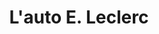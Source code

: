 ---
title: "L'auto E. Leclerc"
url: /saint-parres-aux-tertres/lauto-e-leclerc/
shop: réparation de voitures
---